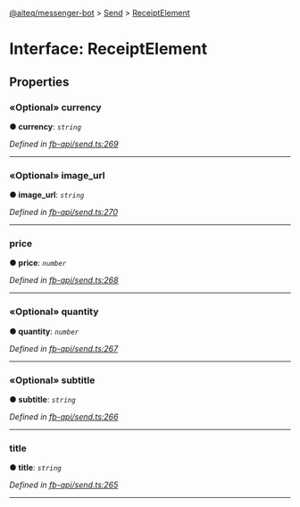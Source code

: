 [@aiteq/messenger-bot](../README.md) > [Send](../modules/send.md) > [ReceiptElement](../interfaces/send.receiptelement.md)



# Interface: ReceiptElement


## Properties
<a id="currency"></a>

### «Optional» currency

**●  currency**:  *`string`* 

*Defined in [fb-api/send.ts:269](https://github.com/aiteq/messenger-bot/blob/a540dbb/src/fb-api/send.ts#L269)*





___

<a id="image_url"></a>

### «Optional» image_url

**●  image_url**:  *`string`* 

*Defined in [fb-api/send.ts:270](https://github.com/aiteq/messenger-bot/blob/a540dbb/src/fb-api/send.ts#L270)*





___

<a id="price"></a>

###  price

**●  price**:  *`number`* 

*Defined in [fb-api/send.ts:268](https://github.com/aiteq/messenger-bot/blob/a540dbb/src/fb-api/send.ts#L268)*





___

<a id="quantity"></a>

### «Optional» quantity

**●  quantity**:  *`number`* 

*Defined in [fb-api/send.ts:267](https://github.com/aiteq/messenger-bot/blob/a540dbb/src/fb-api/send.ts#L267)*





___

<a id="subtitle"></a>

### «Optional» subtitle

**●  subtitle**:  *`string`* 

*Defined in [fb-api/send.ts:266](https://github.com/aiteq/messenger-bot/blob/a540dbb/src/fb-api/send.ts#L266)*





___

<a id="title"></a>

###  title

**●  title**:  *`string`* 

*Defined in [fb-api/send.ts:265](https://github.com/aiteq/messenger-bot/blob/a540dbb/src/fb-api/send.ts#L265)*





___


